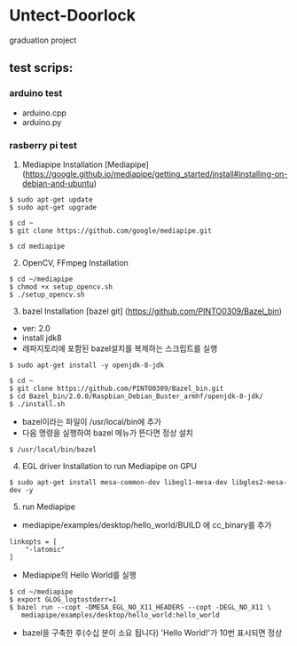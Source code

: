 # Untect-Doorlock
graduation project

## test scrips: ##
### arduino test ###
- arduino.cpp
- arduino.py

### rasberry pi test ###
1. Mediapipe Installation
[Mediapipe] (https://google.github.io/mediapipe/getting_started/install#installing-on-debian-and-ubuntu)
```
$ sudo apt-get update
$ sudo apt-get upgrade

$ cd ~
$ git clone https://github.com/google/mediapipe.git

$ cd mediapipe
```

2. OpenCV, FFmpeg Installation
```
$ cd ~/mediapipe
$ chmod +x setup_opencv.sh
$ ./setup_opencv.sh
```

3. bazel Installation
[bazel git] (https://github.com/PINTO0309/Bazel_bin)
 - ver: 2.0
 - install jdk8
 - 레파지토리에 포함된 bazel설치를 복제하는 스크립트를 실행
```
$ sudo apt-get install -y openjdk-8-jdk

$ cd ~
$ git clone https://github.com/PINTO0309/Bazel_bin.git
$ cd Bazel_bin/2.0.0/Raspbian_Debian_Buster_armhf/openjdk-8-jdk/
$ ./install.sh

```
 - bazel이라는 파일이 /usr/local/bin에 추가
 - 다음 명령을 실행하여 bazel 메뉴가 뜬다면 정상 설치 
 ```
 $ /usr/local/bin/bazel
 ```
 
4. EGL driver Installation to run Mediapipe on GPU
```
$ sudo apt-get install mesa-common-dev libegl1-mesa-dev libgles2-mesa-dev -y
```
5. run Mediapipe
 - mediapipe/examples/desktop/hello_world/BUILD 에 cc_binary를 추가
```
linkopts = [
    "-latomic"
]
```
 - Mediapipe의 Hello World를 실행
 ```
$ cd ~/mediapipe
$ export GLOG_logtostderr=1
$ bazel run --copt -DMESA_EGL_NO_X11_HEADERS --copt -DEGL_NO_X11 \
    mediapipe/examples/desktop/hello_world:hello_world
 ```
  - bazel을 구축한 후(수십 분이 소요 됩니다) 'Hello World!'가 10번 표시되면 정상

